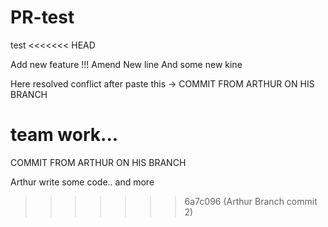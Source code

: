 # PR-test

test
<<<<<<< HEAD

Add new feature !!! Amend
New line
And some new kine

Here resolved conflict after paste this -> COMMIT FROM ARTHUR ON HIS BRANCH

team work...
=======
COMMIT FROM ARTHUR ON HIS BRANCH

Arthur write some code.. and more
>>>>>>> 6a7c096 (Arthur Branch commit 2)
